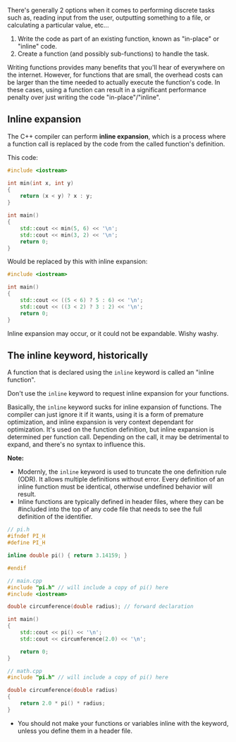 There's generally 2 options when it comes to performing discrete tasks such as, reading input from the user, outputting something to a file, or calculating a particular value, etc...

1. Write the code as part of an existing function, known as "in-place" or "inline" code.
2. Create a function (and possibly sub-functions) to handle the task.

Writing functions provides many benefits that you'll hear of everywhere on the internet. However, for functions that are small, the overhead costs can be larger than the time needed to actually execute the function's code. In these cases, using a function can result in a significant performance penalty over just writing the code "in-place"/"inline".

## Inline expansion

The C++ compiler can perform **inline expansion**, which is a process where a function call is replaced by the code from the called function's definition.

This code:
```cpp
#include <iostream>

int min(int x, int y)
{
    return (x < y) ? x : y;
}

int main()
{
    std::cout << min(5, 6) << '\n';
    std::cout << min(3, 2) << '\n';
    return 0;
}
```

Would be replaced by this with inline expansion:
```cpp
#include <iostream>

int main()
{
    std::cout << ((5 < 6) ? 5 : 6) << '\n';
    std::cout << ((3 < 2) ? 3 : 2) << '\n';
    return 0;
}
```

Inline expansion may occur, or it could not be expandable. Wishy washy.

## The inline keyword, historically

A function that is declared using the `inline` keyword is called an "inline function".

Don't use the `inline` keyword to request inline expansion for your functions.

Basically, the `inline` keyword sucks for inline expansion of functions. The compiler can just ignore it if it wants, using it is a form of premature optimization, and inline expansion is very context dependant for optimization. It's used on the function definition, but inline expansion is determined per function call. Depending on the call, it may be detrimental to expand, and there's no syntax to influence this.

**Note:**
- Modernly, the `inline` keyword is used to truncate the one definition rule (ODR). It allows multiple definitions without error. Every definition of an inline function must be identical, otherwise undefined behavior will result.
- Inline functions are typically defined in header files, where they can be #included into the top of any code file that needs to see the full definition of the identifier.
```cpp
// pi.h
#ifndef PI_H
#define PI_H

inline double pi() { return 3.14159; }

#endif
```
```cpp
// main.cpp
#include "pi.h" // will include a copy of pi() here
#include <iostream>

double circumference(double radius); // forward declaration

int main()
{
    std::cout << pi() << '\n';
    std::cout << circumference(2.0) << '\n';

    return 0;
}
```
```cpp
// math.cpp
#include "pi.h" // will include a copy of pi() here

double circumference(double radius)
{
    return 2.0 * pi() * radius;
}
```

- You should not make your functions or variables inline with the keyword, unless you define them in a header file.


